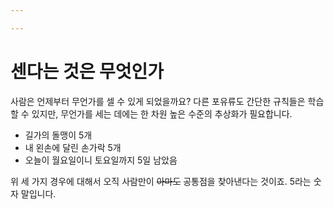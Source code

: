 ```yaml
---

---
```


# 센다는 것은 무엇인가

사람은 언제부터 무언가를 셀 수 있게 되었을까요? 다른 포유류도 간단한 규칙들은 학습할 수 있지만, 무언가를 세는 데에는 한 차원 높은 수준의 추상화가 필요합니다. 

- 길가의 돌맹이 5개
- 내 왼손에 달린 손가락 5개
- 오늘이 월요일이니 토요일까지 5일 남았음

위 세 가지 경우에 대해서 오직 사람만이 ~~아마도~~ 공통점을 찾아낸다는 것이죠. 5라는 숫자 말입니다. 
<!--stackedit_data:
eyJoaXN0b3J5IjpbNTA1NDg2NDc5XX0=
-->